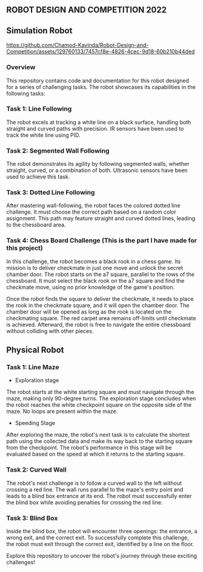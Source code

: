 ## ROBOT DESIGN AND COMPETITION 2022

## Simulation Robot


https://github.com/Chamod-Kavinda/Robot-Design-and-Competition/assets/129760133/7457cf8e-4826-4cec-9d18-60b210b44ded


### Overview

This repository contains code and documentation for this robot designed for a series of challenging tasks. The robot showcases its capabilities in the following tasks:

### Task 1: Line Following

The robot excels at tracking a white line on a black surface, handling both straight and curved paths with precision. IR sensors have been used to track the white line using PID.


### Task 2: Segmented Wall Following

The robot demonstrates its agility by following segmented walls, whether straight, curved, or a combination of both. Ultrasonic sensors have been used to achieve this task.


### Task 3: Dotted Line Following

After mastering wall-following, the robot faces the colored dotted line challenge. It must choose the correct path based on a random color assignment. This path may feature straight and curved dotted lines, leading to the chessboard area.


### Task 4: Chess Board Challenge (This is the part I have made for this project)

In this challenge, the robot becomes a black rook in a chess game. Its mission is to deliver checkmate in just one move and unlock the secret chamber door. The robot starts on the a7 square, parallel to the rows of the chessboard. It must select the black rook on the a7 square and find the checkmate move, using no prior knowledge of the game's position.

Once the robot finds the square to deliver the checkmate, it needs to place the rook in the checkmate square, and it will open the chamber door. The chamber door will be opened as long as the rook is located on the checkmating square. The red carpet area remains off-limits until checkmate is achieved. Afterward, the robot is free to navigate the entire chessboard without colliding with other pieces.



## Physical Robot

### Task 1: Line Maze

- Exploration stage

The robot starts at the white starting square and must navigate through the maze, making only 90-degree turns. The exploration stage concludes when the robot reaches the white checkpoint square on the opposite side of the maze. No loops are present within the maze.

- Speeding Stage

After exploring the maze, the robot's next task is to calculate the shortest path using the collected data and make its way back to the starting square from the checkpoint. The robot's performance in this stage will be evaluated based on the speed at which it returns to the starting square.

### Task 2: Curved Wall

The robot's next challenge is to follow a curved wall to the left without crossing a red line. The wall runs parallel to the maze's entry point and leads to a blind box entrance at its end. The robot must successfully enter the blind box while avoiding penalties for crossing the red line.

### Task 3: Blind Box

Inside the blind box, the robot will encounter three openings: the entrance, a wrong exit, and the correct exit. To successfully complete this challenge, the robot must exit through the correct exit, identified by a line on the floor.

Explore this repository to uncover the robot's journey through these exciting challenges!
